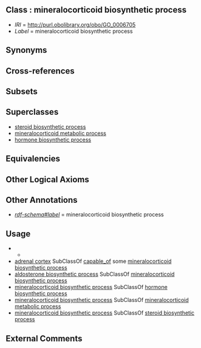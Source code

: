 
## Class : mineralocorticoid biosynthetic process

 * *IRI* = http://purl.obolibrary.org/obo/GO_0006705
 * *Label* = mineralocorticoid biosynthetic process

## Synonyms


## Cross-references


## Subsets


## Superclasses

 * [steroid biosynthetic process](../../GO/94/GO_0006694.md)
 * [mineralocorticoid metabolic process](../../GO/12/GO_0008212.md)
 * [hormone biosynthetic process](../../GO/46/GO_0042446.md)

## Equivalencies


## Other Logical Axioms


## Other Annotations

 * *[rdf-schema#label](../../el/rdf-schema#label.md)* = mineralocorticoid biosynthetic process

## Usage

 * -
 * [adrenal cortex](../../UBERON/35/UBERON_0001235.md) SubClassOf [capable_of](../../RO/15/RO_0002215.md) some [mineralocorticoid biosynthetic process](../../GO/05/GO_0006705.md)
 * [aldosterone biosynthetic process](../../GO/42/GO_0032342.md) SubClassOf [mineralocorticoid biosynthetic process](../../GO/05/GO_0006705.md)
 * [mineralocorticoid biosynthetic process](../../GO/05/GO_0006705.md) SubClassOf [hormone biosynthetic process](../../GO/46/GO_0042446.md)
 * [mineralocorticoid biosynthetic process](../../GO/05/GO_0006705.md) SubClassOf [mineralocorticoid metabolic process](../../GO/12/GO_0008212.md)
 * [mineralocorticoid biosynthetic process](../../GO/05/GO_0006705.md) SubClassOf [steroid biosynthetic process](../../GO/94/GO_0006694.md)

## External Comments

